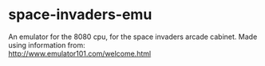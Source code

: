 # space-invaders-emu
An emulator for the 8080 cpu, for the space invaders arcade cabinet.
Made using information from:<br>
http://www.emulator101.com/welcome.html
